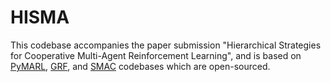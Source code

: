 # HISMA

 This codebase accompanies the paper submission "Hierarchical Strategies for Cooperative Multi-Agent Reinforcement Learning", and is based on  [PyMARL](https://github.com/oxwhirl/pymarl), [GRF](https://github.com/google-research/football), and [SMAC](https://github.com/oxwhirl/smac) codebases which are open-sourced.

